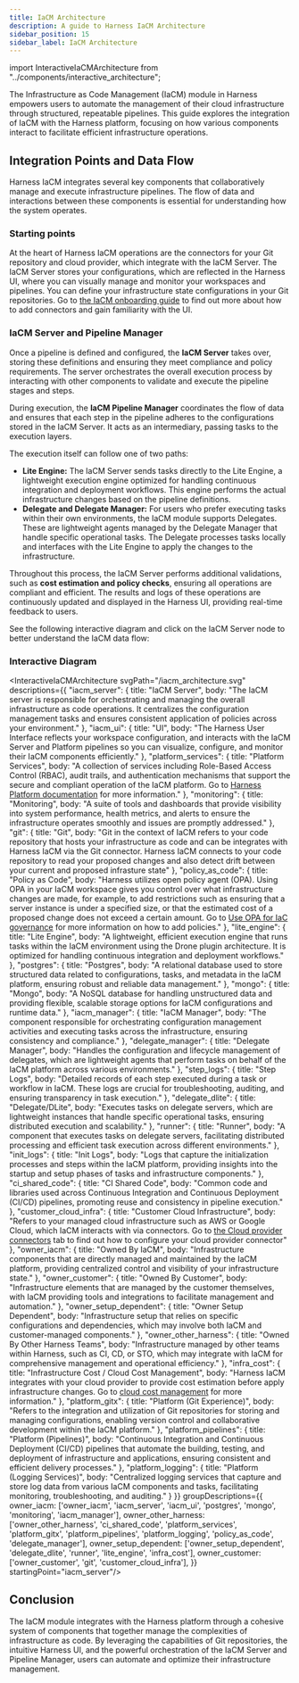 ```yaml
---
title: IaCM Architecture
description: A guide to Harness IaCM Architecture
sidebar_position: 15
sidebar_label: IaCM Architecture
---
```


import InteractiveIaCMArchitecture from "../components/interactive_architecture";


The Infrastructure as Code Management (IaCM) module in Harness empowers users to automate the management of their cloud infrastructure through structured, repeatable pipelines. This guide explores the integration of IaCM with the Harness platform, focusing on how various components interact to facilitate efficient infrastructure operations.

## Integration Points and Data Flow

Harness IaCM integrates several key components that collaboratively manage and execute infrastructure pipelines. The flow of data and interactions between these components is essential for understanding how the system operates.

### Starting points

At the heart of Harness IaCM operations are the connectors for your Git repository and cloud provider, which integrate with the IaCM Server. The IaCM Server stores your configurations, which are reflected in the Harness UI, where you can visually manage and monitor your workspaces and pipelines. You can define your infrastructure state configurations in your Git repositories. Go to [the IaCM onboarding guide](https://developer.harness.io/docs/infra-as-code-management/get-started/onboarding-guide) to find out more about how to add connectors and gain familiarity with the UI.

### IaCM Server and Pipeline Manager

Once a pipeline is defined and configured, the **IaCM Server** takes over, storing these definitions and ensuring they meet compliance and policy requirements. The server orchestrates the overall execution process by interacting with other components to validate and execute the pipeline stages and steps.

During execution, the **IaCM Pipeline Manager** coordinates the flow of data and ensures that each step in the pipeline adheres to the configurations stored in the IaCM Server. It acts as an intermediary, passing tasks to the execution layers.

The execution itself can follow one of two paths:

- **Lite Engine:** The IaCM Server sends tasks directly to the Lite Engine, a lightweight execution engine optimized for handling continuous integration and deployment workflows. This engine performs the actual infrastructure changes based on the pipeline definitions.
- **Delegate and Delegate Manager:** For users who prefer executing tasks within their own environments, the IaCM module supports Delegates. These are lightweight agents managed by the Delegate Manager that handle specific operational tasks. The Delegate processes tasks locally and interfaces with the Lite Engine to apply the changes to the infrastructure.

Throughout this process, the IaCM Server performs additional validations, such as **cost estimation and policy checks**, ensuring all operations are compliant and efficient. The results and logs of these operations are continuously updated and displayed in the Harness UI, providing real-time feedback to users.

See the following interactive diagram and click on the IaCM Server node to better understand the IaCM data flow:

### Interactive Diagram

<InteractiveIaCMArchitecture
    svgPath="/iacm_architecture.svg"
    descriptions={{
        "iacm_server": {
        title: "IaCM Server",
        body: "The IaCM server is responsible for orchestrating and managing the overall infrastructure as code operations. It centralizes the configuration management tasks and ensures consistent application of policies across your environment."
        },
        "iacm_ui": {
        title: "UI",
        body: "The Harness User Interface reflects your workspace configuration, and interacts with the IaCM Server and Platform pipelines so you can visualize, configure, and monitor their IaCM components efficiently."
        },
        "platform_services": {
        title: "Platform Services",
        body: "A collection of services including Role-Based Access Control (RBAC), audit trails, and authentication mechanisms that support the secure and compliant operation of the IaCM platform. Go to [Harness Platform documentation](https://developer.harness.io/docs/platform) for more information."
        },
        "monitoring": {
        title: "Monitoring",
        body: "A suite of tools and dashboards that provide visibility into system performance, health metrics, and alerts to ensure the infrastructure operates smoothly and issues are promptly addressed."
        },
        "git": {
        title: "Git",
        body: "Git in the context of IaCM refers to your code repository that hosts your infrastructure as code and can be integrates with Harness IaCM via the Git connector. Harness IaCM connects to your code repository to read your proposed changes and also detect drift between your current and proposed infrasture state"
        },
        "policy_as_code": {
        title: "Policy as Code",
        body: "Harness utilizes open policy agent (OPA). Using OPA in your IaCM workspace gives you control over what infrastructure changes are made, for example, to add restrictions such as ensuring that a server instance is under a specified size, or that the estimated cost of a proposed change does not exceed a certain amount. Go to [Use OPA for IaC governance](https://developer.harness.io/docs/infra-as-code-management/workspaces/project-setup/opa-workspace) for more information on how to add policies."
        },
        "lite_engine": {
        title: "Lite Engine",
        body: "A lightweight, efficient execution engine that runs tasks within the IaCM environment using the Drone plugin architecture. It is optimized for handling continuous integration and deployment workflows."
        },
        "postgres": {
        title: "Postgres",
        body: "A relational database used to store structured data related to configurations, tasks, and metadata in the IaCM platform, ensuring robust and reliable data management."
        },
        "mongo": {
        title: "Mongo",
        body: "A NoSQL database for handling unstructured data and providing flexible, scalable storage options for IaCM configurations and runtime data."
        },
        "iacm_manager": {
        title: "IaCM Manager",
        body: "The component responsible for orchestrating configuration management activities and executing tasks across the infrastructure, ensuring consistency and compliance."
        },
        "delegate_manager": {
        title: "Delegate Manager",
        body: "Handles the configuration and lifecycle management of delegates, which are lightweight agents that perform tasks on behalf of the IaCM platform across various environments."
        },
        "step_logs": {
        title: "Step Logs",
        body: "Detailed records of each step executed during a task or workflow in IaCM. These logs are crucial for troubleshooting, auditing, and ensuring transparency in task execution."
        },
        "delegate_dlite": {
        title: "Delegate/DLite",
        body: "Executes tasks on delegate servers, which are lightweight instances that handle specific operational tasks, ensuring distributed execution and scalability."
        },
        "runner": {
        title: "Runner",
        body: "A component that executes tasks on delegate servers, facilitating distributed processing and efficient task execution across different environments."
        },
        "init_logs": {
        title: "Init Logs",
        body: "Logs that capture the initialization processes and steps within the IaCM platform, providing insights into the startup and setup phases of tasks and infrastructure components."
        },
        "ci_shared_code": {
        title: "CI Shared Code",
        body: "Common code and libraries used across Continuous Integration and Continuous Deployment (CI/CD) pipelines, promoting reuse and consistency in pipeline execution."
        },
        "customer_cloud_infra": {
        title: "Customer Cloud Infrastructure",
        body: "Refers to your managed cloud infrastructure such as AWS or Google Cloud, which IaCM interacts with via connectors. Go to [the Cloud provider connectors](https://developer.harness.io/docs/infra-as-code-management/get-started/onboarding-guide#add-connectors) tab to find out how to configure your cloud provider connector"
        },
        "owner_iacm": {
        title: "Owned By IaCM",
        body: "Infrastructure components that are directly managed and maintained by the IaCM platform, providing centralized control and visibility of your infrastructure state."
        },
        "owner_customer": {
        title: "Owned By Customer",
        body: "Infrastructure elements that are managed by the customer themselves, with IaCM providing tools and integrations to facilitate management and automation."
        },
        "owner_setup_dependent": {
        title: "Owner Setup Dependent",
        body: "Infrastructure setup that relies on specific configurations and dependencies, which may involve both IaCM and customer-managed components."
        },
        "owner_other_harness": {
        title: "Owned By Other Harness Teams",
        body: "Infrastructure managed by other teams within Harness, such as CI, CD, or STO, which may integrate with IaCM for comprehensive management and operational efficiency."
        },
        "infra_cost": {
        title: "Infrastructure Cost / Cloud Cost Management",
        body: "Harness IaCM integrates with your cloud provider to provide cost estimation before apply infrastructure changes. Go to [cloud cost management](https://developer.harness.io/docs/cloud-cost-management) for more information."
        },
        "platform_gitx": {
        title: "Platform (Git Experience)",
        body: "Refers to the integration and utilization of Git repositories for storing and managing configurations, enabling version control and collaborative development within the IaCM platform."
        },
        "platform_pipelines": {
        title: "Platform (Pipelines)",
        body: "Continuous Integration and Continuous Deployment (CI/CD) pipelines that automate the building, testing, and deployment of infrastructure and applications, ensuring consistent and efficient delivery processes."
        },
        "platform_logging": {
        title: "Platform (Logging Services)",
        body: "Centralized logging services that capture and store log data from various IaCM components and tasks, facilitating monitoring, troubleshooting, and auditing."
        }
    }}
    groupDescriptions={{
        owner_iacm: ['owner_iacm', 'iacm_server', 'iacm_ui', 'postgres', 'mongo', 'monitoring', 'iacm_manager'],
        owner_other_harness: ['owner_other_harness', 'ci_shared_code', 'platform_services', 'platform_gitx', 'platform_pipelines', 'platform_logging', 'policy_as_code', 'delegate_manager'],
        owner_setup_dependent: ['owner_setup_dependent', 'delegate_dlite', 'runner', 'lite_engine', 'infra_cost'],
        owner_customer: ['owner_customer', 'git', 'customer_cloud_infra'],
    }} 
    startingPoint="iacm_server"/>

## Conclusion

The IaCM module integrates with the Harness platform through a cohesive system of components that together manage the complexities of infrastructure as code. By leveraging the capabilities of Git repositories, the intuitive Harness UI, and the powerful orchestration of the IaCM Server and Pipeline Manager, users can automate and optimize their infrastructure management.